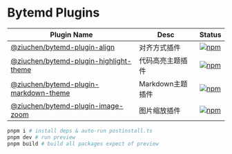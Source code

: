 # Bytemd Plugins

| Plugin Name | Desc | Status |
| --- | --- | --- |
| [@ziuchen/bytemd-plugin-align](https://github.com/ZiuChen/bytemd-plugin/tree/main/packages/bytemd-plugin-align) | 对齐方式插件 | [![npm](https://img.shields.io/npm/v/@ziuchen/bytemd-plugin-align.svg)](https://www.npmjs.com/package/@ziuchen/bytemd-plugin-align) |
| [@ziuchen/bytemd-plugin-highlight-theme](https://github.com/ZiuChen/bytemd-plugin/tree/main/packages/bytemd-plugin-highlight-theme) | 代码高亮主题插件 | [![npm](https://img.shields.io/npm/v/@ziuchen/bytemd-plugin-highlight-theme.svg)](https://www.npmjs.com/package/@ziuchen/bytemd-plugin-highlight-theme) |
| [@ziuchen/bytemd-plugin-markdown-theme](https://github.com/ZiuChen/bytemd-plugin/tree/main/packages/bytemd-plugin-markdown-theme) | Markdown主题插件 | [![npm](https://img.shields.io/npm/v/@ziuchen/bytemd-plugin-markdown-theme.svg)](https://www.npmjs.com/package/@ziuchen/bytemd-plugin-markdown-theme) |
| [@ziuchen/bytemd-plugin-image-zoom](https://github.com/ZiuChen/bytemd-plugin/tree/main/packages/bytemd-plugin-image-zoom) | 图片缩放插件 | [![npm](https://img.shields.io/npm/v/@ziuchen/bytemd-plugin-image-zoom.svg)](https://www.npmjs.com/package/@ziuchen/bytemd-plugin-image-zoom) |

```sh
pnpm i # install deps & auto-run postinstall.ts
pnpm dev # run preview
pnpm build # build all packages expect of preview
```